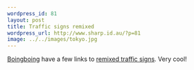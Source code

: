 ```yaml
--- 
wordpress_id: 81
layout: post
title: Traffic signs remixed
wordpress_url: http://www.sharp.id.au/?p=81
image: ../../images/tokyo.jpg
---
```

<a href="http://boingboing.net">Boingboing</a> have a few links to <a href="http://www.boingboing.net/2005/09/05/walkdontwalkman_remi.html">remixed traffic signs</a>. Very cool!
